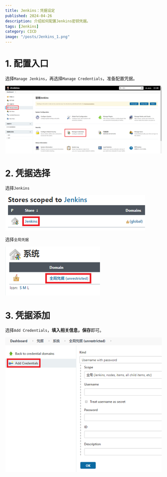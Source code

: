 ```yaml
---
title: Jenkins：凭据设定
published: 2024-04-26
description: 介绍如何配置Jenkins密钥凭据。
tags: [Jenkins]
category: CICD
image: "/posts/Jenkins_1.png"
---
```


# 1. 配置入口

​		选择`Manage Jenkins`，再选择`Manage Credentials`，准备配置凭据。

![管理密钥](管理密钥.jpg)

# 2. 凭据选择

选择`Jenkins`

![Jenkins](Jenkins.jpg)

选择`全局凭据`

![全局凭据](全局凭据.jpg)

# 3. 凭据添加

​		选择`Add Credentials`，**填入相关信息，保存**即可。

![增加凭据](增加凭据.jpg)
